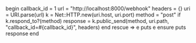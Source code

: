 
begin
    callback_id = 1
    url = "http://localhost:8000/webhook"
    headers = {}
    uri = URI.parse(url)
    k = Net::HTTP.new(uri.host, uri.port)
    method = "post"
    if k.respond_to?(method)
        response = k.public_send(method, uri.path, "callback_id=#{callback_id}", headers) 
    end
rescue => e
    puts e
ensure
    puts response
end

